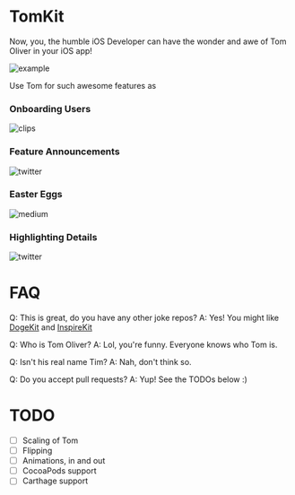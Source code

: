 # TomKit

Now, you, the humble iOS Developer can have the wonder and awe of Tom Oliver in your iOS app!

![example](http://i.imgur.com/KfAyyQV.png)


Use Tom for such awesome features as 

### Onboarding Users
![clips](http://i.imgur.com/FtimSfC.png)

### Feature Announcements
![twitter](http://i.imgur.com/nS9mipm.png)

### Easter Eggs
![medium](http://i.imgur.com/jnUG2n2.png)

### Highlighting Details
![twitter](http://i.imgur.com/uTJf6eQ.png)


# FAQ
Q: This is great, do you have any other joke repos?
A: Yes! You might like [DogeKit](https://github.com/samjarman/DogeKit) and [InspireKit](https://github.com/samjarman/InspireKit)

Q: Who is Tom Oliver?
A: Lol, you're funny. Everyone knows who Tom is.

Q: Isn't his real name Tim?
A: Nah, don't think so.

Q: Do you accept pull requests?
A: Yup! See the TODOs below :)


# TODO 
 
 * [ ] Scaling of Tom
 * [ ] Flipping 
 * [ ] Animations, in and out
 * [ ] CocoaPods support
 * [ ] Carthage support
